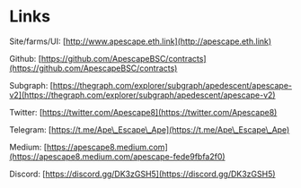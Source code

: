 # Links

Site/farms/UI: [http://www.apescape.eth.link](http://apescape.eth.link)

Github: [https://github.com/ApescapeBSC/contracts](https://github.com/ApescapeBSC/contracts)

Subgraph: [https://thegraph.com/explorer/subgraph/apedescent/apescape-v2](https://thegraph.com/explorer/subgraph/apedescent/apescape-v2)

Twitter: [https://twitter.com/Apescape8](https://twitter.com/Apescape8)

Telegram: [https://t.me/Ape\_Escape\_Ape](https://t.me/Ape\_Escape\_Ape)

Medium: [https://apescape8.medium.com](https://apescape8.medium.com/apescape-fede9fbfa2f0)

Discord: [https://discord.gg/DK3zGSH5](https://discord.gg/DK3zGSH5)

